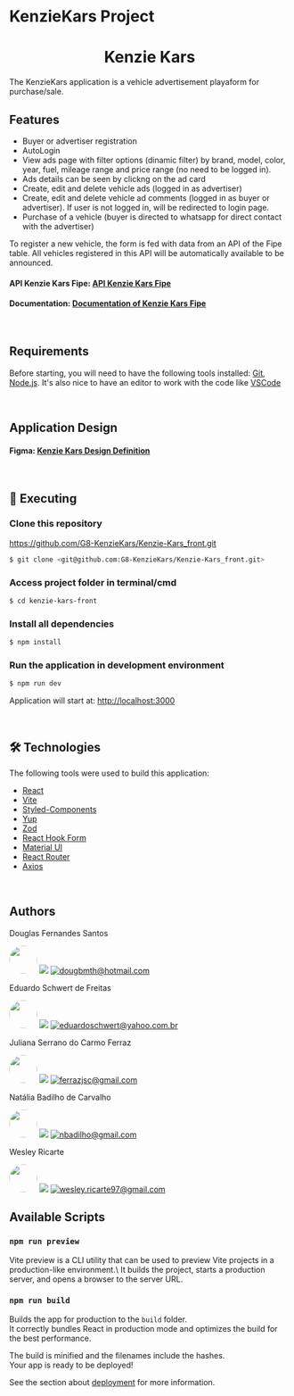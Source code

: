 # KenzieKars Project

<h1 align="center">Kenzie Kars</h1>

The KenzieKars application is a vehicle advertisement playaform for purchase/sale.
<br/>

<h2>Features</h2>

- Buyer or advertiser registration
- AutoLogin
- View ads page with filter options (dinamic filter) by brand, model, color, year, fuel, mileage range and price range (no need to be logged in).
- Ads details can be seen by clickng on the ad card
- Create, edit and delete vehicle ads (logged in as advertiser)
- Create, edit and delete vehicle ad comments (logged in as buyer or advertiser). If user is not logged in, will be redirected to login page.
- Purchase of a vehicle (buyer is directed to whatsapp for direct contact with the advertiser)

To register a new vehicle, the form is fed with data from an API of the Fipe table. All vehicles registered in this API will be automatically available to be announced.

<h4 align="left">API Kenzie Kars Fipe: <a href="https://kenzie-kars.herokuapp.com/">API Kenzie Kars Fipe</a></h4>
<h4 align="left">Documentation: <a href="https://kenzie-kars.herokuapp.com/api">Documentation of Kenzie Kars Fipe</a></h4>
<br/>
<h2>Requirements</h2>

Before starting, you will need to have the following tools installed:
[Git](https://git-scm.com), [Node.js](https://nodejs.org/en/).
It's also nice to have an editor to work with the code like [VSCode](https://code.visualstudio.com/)

<br/>
<h2>Application Design</h2>

<h4 align="left">Figma: <a href="https://www.figma.com/file/KX3C3fIi8zmCRpNipxIYYF/M6---E-Commerce-Filter?type=design&node-id=45-2">Kenzie Kars Design Definition</a></h4>
<br/>
<h2>🚀 Executing</h2>

### Clone this repository

https://github.com/G8-KenzieKars/Kenzie-Kars_front.git

```bash
$ git clone <git@github.com:G8-KenzieKars/Kenzie-Kars_front.git>
```

### Access project folder in terminal/cmd

```bash
$ cd kenzie-kars-front
```

### Install all dependencies

```bash
$ npm install
```

### Run the application in development environment

```bash
$ npm run dev
```

Application will start at: <http://localhost:3000>

<br/>
<h2>🛠 Technologies</h2>

The following tools were used to build this application:

- [React](https://pt-br.reactjs.org/)
- [Vite](https://vitejs.dev/guide/)
- [Styled-Components](https://styled-components.com/)
- [Yup](https://www.npmjs.com/package/yup/)
- [Zod](https://www.npmjs.com/package/zod)
- [React Hook Form](https://react-hook-form.com/)
- [Material UI](https://mui.com/)
- [React Router](https://reactrouter.com/en/main)
- [Axios](https://axios-http.com/ptbr/docs/intro)

<br/>
<h2>Authors</h2>

<p>Douglas Fernandes Santos  </p>
<img style="border-radius: 50%" width="50" src="https://avatars.githubusercontent.com/u/33332097?v=4"/>
<a href="https://www.linkedin.com/in/douglas-santos-0525b4216/"><img src="https://img.shields.io/badge/-Douglas-%230A66C2?logo=linkedin"/></a>
<a href="mailto:dougbmth@hotmail.com"><img src="https://img.shields.io/badge/-dougbmth%40hotmail.com-blue?logo=microsoftoutlook
" alt="dougbmth@hotmail.com"/></a>

<br/>
<p>Eduardo Schwert de Freitas</p>
<img style="border-radius: 50%" width="50" src="https://avatars.githubusercontent.com/u/106620111?s=400&u=d29e7cd5bdcadc0a09721f69115d267054018be7&v=4"/>
<a href="https://www.linkedin.com/in/eduardoschwert/"><img src="https://img.shields.io/badge/-Eduardo-%230A66C2?logo=linkedin"/></a>
<a href="mailto:eduardoschwert@yahoo.com.br"><img src="https://img.shields.io/badge/-eduardoschwert%40yahoo.com.br-%236001D2?logo=yahoo" alt="eduardoschwert@yahoo.com.br"/></a>

<br/>
<p>Juliana Serrano do Carmo Ferraz</p>
<img style="border-radius: 50%" width="50" src="https://avatars.githubusercontent.com/u/110045459?s=400&u=f78f09d76322238fe1e6ba930246950c74e809c6&v=4"/>
<a href="https://www.linkedin.com/in/juliana-serrano-do-carmo-ferraz-964839111/"><img src="https://img.shields.io/badge/-Juliana-%230A66C2?logo=linkedin"/></a>
<a href="mailto:ferrazjsc@gmail.com"><img src="https://img.shields.io/badge/-ferrazjsc%40gmail.com-red?logo=google&logoColor=%23ffffff
" alt="ferrazjsc@gmail.com"/></a>

<br/>
<p>Natália Badilho de Carvalho</p>
<img style="border-radius: 50%" width="50" src="https://avatars.githubusercontent.com/u/109743554?v=4"/>
<a href="https://www.linkedin.com/in/eduardoschwert/"><img src="https://img.shields.io/badge/-Natalia-%230A66C2?logo=linkedin"/></a>
<a href="mailto:nbadilho@gmail.com"><img src="https://img.shields.io/badge/-nbadilho%40gmail.com-red?logo=google&logoColor=%23ffffff
" alt="nbadilho@gmail.com"/></a>

<br/>
<p>Wesley Ricarte</p>
<img style="border-radius: 50%" width="50" src="https://avatars.githubusercontent.com/u/110259771?v=4"/>
<a href="https://www.linkedin.com/in/wesleyricarte/"><img src="https://img.shields.io/badge/-Wesley-%230A66C2?logo=linkedin"/></a>
<a href="mailto:wesley.ricarte97@gmail.com"><img src="https://img.shields.io/badge/-wesley.ricarte97%40gmail.com-red?logo=google&logoColor=%23ffffff
" alt="wesley.ricarte97@gmail.com"/></a>

<br/>
<h2>Available Scripts</h2>

### `npm run preview`

Vite preview is a CLI utility that can be used to preview Vite projects in a production-like environment.\ It builds the project, starts a production server, and opens a browser to the server URL.

### `npm run build`

Builds the app for production to the `build` folder.\
It correctly bundles React in production mode and optimizes the build for the best performance.

The build is minified and the filenames include the hashes.\
Your app is ready to be deployed!

See the section about [deployment](https://facebook.github.io/create-react-app/docs/deployment) for more information.
